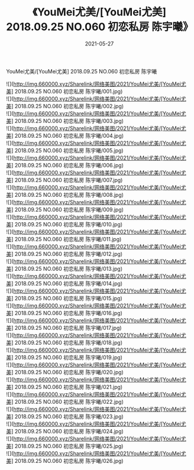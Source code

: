 ﻿---
layout: post
title:  《YouMei尤美/[YouMei尤美] 2018.09.25 NO.060 初恋私房 陈宇曦》
date:   2021-05-27
img: http://img.660000.xyz/Sharelink/网络美图/2021/YouMei尤美/[YouMei尤美] 2018.09.25 NO.060 初恋私房 陈宇曦/000.jpg
categories: [美女, 清纯, 唯美]
---

YouMei尤美/[YouMei尤美] 2018.09.25 NO.060 初恋私房 陈宇曦

 ![](http://img.660000.xyz/Sharelink/网络美图/2021/YouMei尤美/[YouMei尤美] 2018.09.25 NO.060 初恋私房 陈宇曦/001.jpg) <br>![](http://img.660000.xyz/Sharelink/网络美图/2021/YouMei尤美/[YouMei尤美] 2018.09.25 NO.060 初恋私房 陈宇曦/002.jpg) <br>![](http://img.660000.xyz/Sharelink/网络美图/2021/YouMei尤美/[YouMei尤美] 2018.09.25 NO.060 初恋私房 陈宇曦/003.jpg) <br>![](http://img.660000.xyz/Sharelink/网络美图/2021/YouMei尤美/[YouMei尤美] 2018.09.25 NO.060 初恋私房 陈宇曦/004.jpg) <br>![](http://img.660000.xyz/Sharelink/网络美图/2021/YouMei尤美/[YouMei尤美] 2018.09.25 NO.060 初恋私房 陈宇曦/005.jpg) <br>![](http://img.660000.xyz/Sharelink/网络美图/2021/YouMei尤美/[YouMei尤美] 2018.09.25 NO.060 初恋私房 陈宇曦/006.jpg) <br>![](http://img.660000.xyz/Sharelink/网络美图/2021/YouMei尤美/[YouMei尤美] 2018.09.25 NO.060 初恋私房 陈宇曦/007.jpg) <br>![](http://img.660000.xyz/Sharelink/网络美图/2021/YouMei尤美/[YouMei尤美] 2018.09.25 NO.060 初恋私房 陈宇曦/008.jpg) <br>![](http://img.660000.xyz/Sharelink/网络美图/2021/YouMei尤美/[YouMei尤美] 2018.09.25 NO.060 初恋私房 陈宇曦/009.jpg) <br>![](http://img.660000.xyz/Sharelink/网络美图/2021/YouMei尤美/[YouMei尤美] 2018.09.25 NO.060 初恋私房 陈宇曦/010.jpg) <br>![](http://img.660000.xyz/Sharelink/网络美图/2021/YouMei尤美/[YouMei尤美] 2018.09.25 NO.060 初恋私房 陈宇曦/011.jpg) <br>![](http://img.660000.xyz/Sharelink/网络美图/2021/YouMei尤美/[YouMei尤美] 2018.09.25 NO.060 初恋私房 陈宇曦/012.jpg) <br>![](http://img.660000.xyz/Sharelink/网络美图/2021/YouMei尤美/[YouMei尤美] 2018.09.25 NO.060 初恋私房 陈宇曦/013.jpg) <br>![](http://img.660000.xyz/Sharelink/网络美图/2021/YouMei尤美/[YouMei尤美] 2018.09.25 NO.060 初恋私房 陈宇曦/014.jpg) <br>![](http://img.660000.xyz/Sharelink/网络美图/2021/YouMei尤美/[YouMei尤美] 2018.09.25 NO.060 初恋私房 陈宇曦/015.jpg) <br>![](http://img.660000.xyz/Sharelink/网络美图/2021/YouMei尤美/[YouMei尤美] 2018.09.25 NO.060 初恋私房 陈宇曦/016.jpg) <br>![](http://img.660000.xyz/Sharelink/网络美图/2021/YouMei尤美/[YouMei尤美] 2018.09.25 NO.060 初恋私房 陈宇曦/017.jpg) <br>![](http://img.660000.xyz/Sharelink/网络美图/2021/YouMei尤美/[YouMei尤美] 2018.09.25 NO.060 初恋私房 陈宇曦/018.jpg) <br>![](http://img.660000.xyz/Sharelink/网络美图/2021/YouMei尤美/[YouMei尤美] 2018.09.25 NO.060 初恋私房 陈宇曦/019.jpg) <br>![](http://img.660000.xyz/Sharelink/网络美图/2021/YouMei尤美/[YouMei尤美] 2018.09.25 NO.060 初恋私房 陈宇曦/020.jpg) <br>![](http://img.660000.xyz/Sharelink/网络美图/2021/YouMei尤美/[YouMei尤美] 2018.09.25 NO.060 初恋私房 陈宇曦/021.jpg) <br>![](http://img.660000.xyz/Sharelink/网络美图/2021/YouMei尤美/[YouMei尤美] 2018.09.25 NO.060 初恋私房 陈宇曦/022.jpg) <br>![](http://img.660000.xyz/Sharelink/网络美图/2021/YouMei尤美/[YouMei尤美] 2018.09.25 NO.060 初恋私房 陈宇曦/023.jpg) <br>![](http://img.660000.xyz/Sharelink/网络美图/2021/YouMei尤美/[YouMei尤美] 2018.09.25 NO.060 初恋私房 陈宇曦/024.jpg) <br>![](http://img.660000.xyz/Sharelink/网络美图/2021/YouMei尤美/[YouMei尤美] 2018.09.25 NO.060 初恋私房 陈宇曦/025.jpg) <br>![](http://img.660000.xyz/Sharelink/网络美图/2021/YouMei尤美/[YouMei尤美] 2018.09.25 NO.060 初恋私房 陈宇曦/026.jpg) <br>